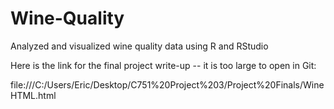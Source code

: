 # Wine-Quality
Analyzed and visualized wine quality data using R and RStudio

Here is the link for the final project write-up -- it is too large to open in Git:

file:///C:/Users/Eric/Desktop/C751%20Project%203/Project%20Finals/WineHTML.html
